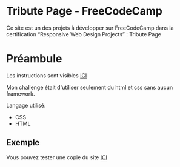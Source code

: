 # Tribute Page - FreeCodeCamp
Ce site est un des projets à développer sur FreeCodeCamp dans la certification “Responsive Web Design Projects” : Tribute Page

# Préambule
Les instructions sont visibles <a href="https://www.freecodecamp.org/learn/responsive-web-design/responsive-web-design-projects/build-a-tribute-page" > ICI </a>

Mon challenge était d'utiliser seulement du html et css sans aucun framework.

Langage utilisé:
- CSS
- HTML

## Exemple
Vous pouvez tester une copie du site <a href="http://tributepage.freecodecamp.hidemyhome.ovh/"> ICI </a>